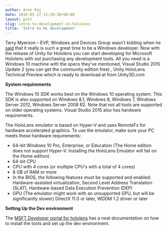 ```yaml
---
author: Arun Raj
date: 2016-05-27 12:39:30+00:00
layout: post
slug: intro-to-development-in-hololens
title: 'Intro to HL development'
---
```


Terry Myerson – EVP, Windows and Devices Group wasn't kidding when he [said](https://news.microsoft.com/speeches/satya-nadella-and-terry-myerson-build-2016/) that it really is such a great time to be a Windows developer. Now with the release of Unity for Hololens you can start developing for Microsoft Hololens with out purchasing any development tools. All you need is a Windows 10 machine with the specs they've mentioned, Visual Studio 2015 Update 2 (you can get the community edition free) , Unity HoloLens Technical Preview which is ready to download at from Unity3D.com

**System requirements**

The Windows 10 SDK works best on the Windows 10 operating system. This SDK is also supported on Windows 8.1, Windows 8, Windows 7, Windows Server 2012, Windows Server 2008 R2. Note that not all tools are supported on older operating systems. Visual Studio 2015 also has hardware requirements.

The HoloLens emulator is based on Hyper-V and uses RemoteFx for hardware accelerated graphics. To use the emulator, make sure your PC meets these hardware requirements:

* 64-bit Windows 10 Pro, Enterprise, or Education (The Home edition does not support Hyper-V. Installing the HoloLens Emulator will fail on the Home edition)
* 64-bit CPU
* CPU with 4 cores (or multiple CPU's with a total of 4 cores)
* 8 GB of RAM or more
* In the BIOS, the following features must be supported and enabled:
    Hardware-assisted virtualization,
    Second Level Address Translation (SLAT),
    Hardware-based Data Execution Prevention (DEP)
* GPU (The emulator might work with an unsupported GPU, but will be significantly slower)
     DirectX 11.0 or later,
     WDDM 1.2 driver or later

**Setting Up the Dev environment**

The [MSFT Developer portal for hololens](https://developer.microsoft.com/en-us/windows/holographic/install_the_tools) has a neat documentation on how to install the tools and set up the dev environment. 